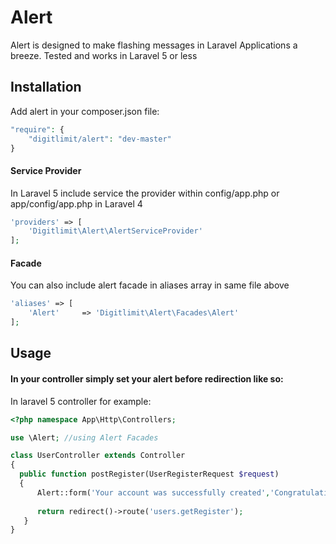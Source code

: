 # Alert
Alert is designed to make flashing messages in Laravel Applications a breeze. 
Tested and works in Laravel 5 or less


## Installation

Add alert in your composer.json file:

```php
"require": {
    "digitlimit/alert": "dev-master"
}
```

#### Service Provider
In Laravel 5 include service the provider within config/app.php or  app/config/app.php in Laravel 4

```php
'providers' => [
    'Digitlimit\Alert\AlertServiceProvider'
];
```

#### Facade
You can also include alert facade in aliases array in same file above

```php
'aliases' => [
    'Alert'     => 'Digitlimit\Alert\Facades\Alert'
];
```

## Usage

#### In your controller simply set your alert before redirection like so:

In laravel 5 controller for example:

```php
<?php namespace App\Http\Controllers;

use \Alert; //using Alert Facades

class UserController extends Controller
{
  public function postRegister(UserRegisterRequest $request)
  {
      Alert::form('Your account was successfully created','Congratulations')->success()->closable()->showIcon();
        
      return redirect()->route('users.getRegister');
   }
}
```
